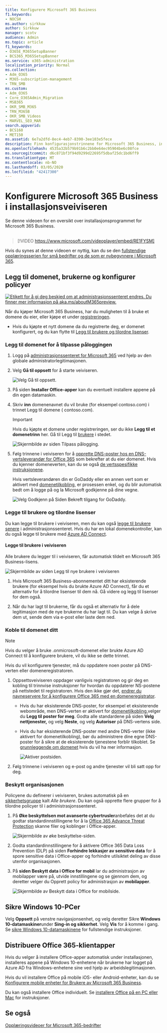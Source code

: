 ```yaml
---
title: Konfigurere Microsoft 365 Business
f1.keywords:
- NOCSH
ms.author: sirkkuw
author: Sirkkuw
manager: scotv
audience: Admin
ms.topic: article
f1_keywords:
- O365E_M365SetupBanner
- BCS365_M365SetupBanner
ms.service: o365-administration
localization_priority: Normal
ms.collection:
- Adm_O365
- M365-subscription-management
- TRN_SMB
ms.custom:
- Adm_O365
- Core_O365Admin_Migration
- MSB365
- OKR_SMB_M365
- TRN_M365B
- OKR_SMB_Videos
- MARVEL_SEO_MAR
search.appverid:
- BCS160
- MET150
ms.assetid: 6e7a2dfd-8ec4-4eb7-8390-3ee103e5fece
description: Finn konfigurasjonstrinnene for Microsoft 365 Business, inkludert å legge til et domene og brukere, konfigurere sikkerhetspolicyer og mer.
ms.openlocfilehash: 4535a32b579b91b6c2bb0e64ec95904be6c08fce
ms.sourcegitcommit: d6c871bf3f94d9299d22695f5dbaf25dc1bd6ff9
ms.translationtype: MT
ms.contentlocale: nb-NO
ms.lasthandoff: 03/05/2020
ms.locfileid: "42417300"
---
```

# <a name="set-up-microsoft-365-business-in-the-setup-wizard"></a>Konfigurere Microsoft 365 Business i installasjonsveiviseren

Se denne videoen for en oversikt over installasjonsprogrammet for Microsoft 365 Business.<br><br>

> [!VIDEO https://www.microsoft.com/videoplayer/embed/RE1FYSM] 

Hvis du synes at denne videoen er nyttig, kan du se den [fullstendige opplæringsserien for små bedrifter og de som er nybegynnere i Microsoft 365](https://support.office.com/article/6ab4bbcd-79cf-4000-a0bd-d42ce4d12816).

## <a name="add-your-domain-users-and-set-up-policies"></a>Legg til domenet, brukerne og konfigurer policyer

[![Etikett for å gi deg beskjed om at administrasjonssenteret endres. Du finner mer informasjon på aka.ms/aboutM365preview.](../media/m365admincenterchanging.png)](https://docs.microsoft.com/office365/admin/microsoft-365-admin-center-preview)

Når du kjøper Microsoft 365 Business, har du muligheten til å bruke et domene du eier, eller kjøpe et under [registreringen](sign-up.md).

- Hvis du kjøpte et nytt domene da du registrerte deg, er domenet konfigurert, og du kan flytte til [Legg til brukere og tilordne lisenser](#add-users-and-assign-licenses).

### <a name="add-your-domain-to-personalize-sign-in"></a>Legg til domenet for å tilpasse påloggingen

1. Logg på [administrasjonssenteret for Microsoft 365](https://admin.microsoft.com) ved hjelp av den globale administratorlegitimasjonen. 

2. Velg **Gå til oppsett** for å starte veiviseren.

    ![Velg Gå til oppsett.](../media/gotosetupinadmincenter.png)

3. På siden **Installer Office-apper** kan du eventuelt installere appene på din egen datamaskin.
    
4. Skriv **inn** domenenavnet du vil bruke (for eksempel contoso.com) i trinnet Legg til domene ( contoso.com).

    > [!IMPORTANT]
    > Hvis du kjøpte et domene under registreringen, ser du ikke **Legg til et domenetrinn** her. Gå til Legg til [brukere](#add-users-and-assign-licenses) i stedet.

    ![Skjermbilde av siden Tilpass pålogging.](../media/adddomain.png)

    
4. Følg trinnene i veiviseren for å [opprette DNS-poster hos en DNS-vertsleverandør for Office 365](https://docs.microsoft.com/office365/admin/get-help-with-domains/create-dns-records-at-any-dns-hosting-provider) som bekrefter at du eier domenet. Hvis du kjenner domeneverten, kan du se også [de vertsspesifikke instruksjonene](https://docs.microsoft.com/office365/admin/get-help-with-domains/set-up-your-domain-host-specific-instructions).

    Hvis vertsleverandøren din er GoDaddy eller en annen vert som er aktivert med [domenetilkobling](https://docs.microsoft.com/office365/admin/get-help-with-domains/domain-connect), er prosessen enkel, og du blir automatisk bedt om å logge på og la Microsoft godkjenne på dine vegne.

    ![Velg Godkjenn på Siden Bekreft tilgang for GoDaddy.](../media/godaddyauth.png)

### <a name="add-users-and-assign-licenses"></a>Legge til brukere og tilordne lisenser

Du kan legge til brukere i veiviseren, men du kan også [legge til brukere senere](add-users-m365b.md) i administrasjonssenteret. Hvis du har en lokal domenekontroller, kan du også legge til brukere med [Azure AD Connect](https://docs.microsoft.com/azure/active-directory/hybrid/how-to-connect-install-express).

#### <a name="add-users-in-the-wizard"></a>Legge til brukere i veiviseren

Alle brukere du legger til i veiviseren, får automatisk tildelt en Microsoft 365 Business-lisens.

![Skjermbilde av siden Legg til nye brukere i veiviseren](../media/addnewuserspage.png)

1. Hvis Microsoft 365 Business-abonnementet ditt har eksisterende brukere (for eksempel hvis du brukte Azure AD Connect), får du et alternativ for å tilordne lisenser til dem nå. Gå videre og legg til lisenser for dem også.

2. Når du har lagt til brukerne, får du også et alternativ for å dele legitimasjon med de nye brukerne du har lagt til. Du kan velge å skrive dem ut, sende dem via e-post eller laste dem ned.

### <a name="connect-your-domain"></a>Koble til domenet ditt

> [!NOTE]
> Hvis du velger å bruke .onmicrosoft-domenet eller brukte Azure AD Connect til å konfigurere brukere, vil du ikke se dette trinnet.
  
Hvis du vil konfigurere tjenester, må du oppdatere noen poster på DNS-verten eller domeneregistratoren.
  
1. Oppsettsveiviseren oppdager vanligvis registratoren og gir deg en kobling til trinnvise instruksjoner for hvordan du oppdaterer NS-postene på nettstedet til registratoren. Hvis den ikke gjør det, [endrer du navneservere for å konfigurere Office 365 med en domeneregistrator](https://support.office.com/article/a8b487a9-2a45-4581-9dc4-5d28a47010a2). 

    - Hvis du har eksisterende DNS-poster, for eksempel et eksisterende webområde, men DNS-verten er aktivert for [domenetilkobling,](https://docs.microsoft.com/office365/admin/get-help-with-domains/domain-connect)velger du **Legg til poster for meg**. Godta alle standardene på siden **Velg nettjenester,** og velg **Neste**, og velg **Autoriser** på DNS-vertens side.
    - Hvis du har eksisterende DNS-poster med andre DNS-verter (ikke aktivert for domenetilkobling), bør du administrere dine egne DNS-poster for å sikre at de eksisterende tjenestene forblir tilkoblet. Se [grunnleggende om domenet](https://docs.microsoft.com/office365/admin/get-help-with-domains/dns-basics) hvis du vil ha mer informasjon.

        ![Aktiver postsiden.](../media/activaterecords.png)

2. Følg trinnene i veiviseren og e-post og andre tjenester vil bli satt opp for deg.

### <a name="protect-your-organization"></a>Beskytt organisasjonen 

Policyene du definerer i veiviseren, brukes automatisk på en [sikkerhetsgruppe](https://docs.microsoft.com/office365/admin/create-groups/compare-groups#security-groups) kalt *Alle brukere*. Du kan også opprette flere grupper for å tilordne policyer til i administrasjonssenteret.

1. På **Øke beskyttelsen mot avanserte cybertrusler**anbefales det at du godtar standardinnstillingene for å la [Office 365 Advance Threat Protection](https://docs.microsoft.com/microsoft-365/security/office-365-security/office-365-atp) skanne filer og koblinger i Office-apper.

    ![Skjermbilde av øke beskyttelse-siden.](../media/increasetreatprotection.png)


2. Godta standardinnstillingene for å aktivere Office 365 Data Loss Prevention (DLP) på siden **Forhindre lekkasjer av sensitive data** for å spore sensitive data i Office-apper og forhindre utilsiktet deling av disse utenfor organisasjonen.

3. På **siden Beskytt data i Office for mobil** lar du administrasjon av mobilapper være på, utvide innstillingene og se gjennom dem, og deretter velger du Opprett policy for administrasjon av **mobilapper**.

    ![Skjermbilde av Beskytt data i Office for mobilside.](../media/protectdatainmobile.png)


## <a name="secure-windows-10-pcs"></a>Sikre Windows 10-PCer

Velg **Oppsett** på venstre navigasjonsenhet, og velg deretter Sikre **Windows 10-datamaskiner**under **Sing-in og sikkerhet**. Velg **Vis** for å komme i gang. Se [sikre Windows 10-datamaskinene](secure-win-10-pcs.md) for fullstendige instruksjoner.

## <a name="deploy-office-365-client-apps"></a>Distribuere Office 365-klientapper

Hvis du velger å installere Office-apper automatisk under installasjonen, installeres appene på Windows 10-enhetene når brukerne har logget på Azure AD fra Windows-enhetene sine ved hjelp av arbeidslegitimasjonen.

Hvis du vil installere Office på mobile iOS- eller Android-enheter, kan du se [Konfigurere mobile enheter for Brukere av Microsoft 365 Business](set-up-mobile-devices.md).

Du kan også installere Office individuelt. Se [installere Office på en PC eller Mac](https://support.office.com/article/4414eaaf-0478-48be-9c42-23adc4716658) for instruksjoner.

## <a name="see-also"></a>Se også

[Opplæringsvideoer for Microsoft 365-bedrifter](https://support.office.com/article/6ab4bbcd-79cf-4000-a0bd-d42ce4d12816)
